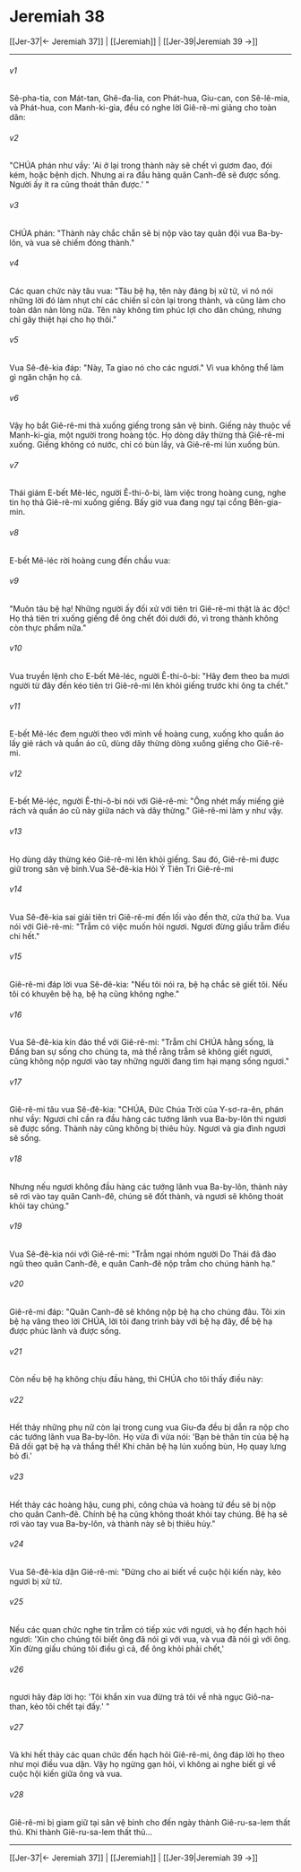 # Jeremiah 38

[[Jer-37|← Jeremiah 37]] | [[Jeremiah]] | [[Jer-39|Jeremiah 39 →]]
***



###### v1 
Sê-pha-tia, con Mát-tan, Ghê-đa-lia, con Phát-hua, Giu-can, con Sê-lê-mia, và Phát-hua, con Manh-ki-gia, đều có nghe lời Giê-rê-mi giảng cho toàn dân: 

###### v2 
"CHÚA phán như vầy: 'Ai ở lại trong thành này sẽ chết vì gươm đao, đói kém, hoặc bệnh dịch. Nhưng ai ra đầu hàng quân Canh-đê sẽ được sống. Người ấy ít ra cũng thoát thân được.' " 

###### v3 
CHÚA phán: "Thành này chắc chắn sẽ bị nộp vào tay quân đội vua Ba-by-lôn, và vua sẽ chiếm đóng thành." 

###### v4 
Các quan chức này tâu vua: "Tâu bệ hạ, tên này đáng bị xử tử, vì nó nói những lời đó làm nhụt chí các chiến sĩ còn lại trong thành, và cũng làm cho toàn dân nản lòng nữa. Tên này không tìm phúc lợi cho dân chúng, nhưng chỉ gây thiệt hại cho họ thôi." 

###### v5 
Vua Sê-đê-kia đáp: "Này, Ta giao nó cho các ngươi." Vì vua không thể làm gì ngăn chặn họ cả. 

###### v6 
Vậy họ bắt Giê-rê-mi thả xuống giếng trong sân vệ binh. Giếng này thuộc về Manh-ki-gia, một người trong hoàng tộc. Họ dòng dây thừng thả Giê-rê-mi xuống. Giếng không có nước, chỉ có bùn lầy, và Giê-rê-mi lún xuống bùn. 

###### v7 
Thái giám E-bết Mê-léc, người Ê-thi-ô-bi, làm việc trong hoàng cung, nghe tin họ thả Giê-rê-mi xuống giếng. Bấy giờ vua đang ngự tại cổng Bên-gia-min. 

###### v8 
E-bết Mê-léc rời hoàng cung đến chầu vua: 

###### v9 
"Muôn tâu bệ hạ! Những người ấy đối xử với tiên tri Giê-rê-mi thật là ác độc! Họ thả tiên tri xuống giếng để ông chết đói dưới đó, vì trong thành không còn thực phẩm nữa." 

###### v10 
Vua truyền lệnh cho E-bết Mê-léc, người Ê-thi-ô-bi: "Hãy đem theo ba mươi người từ đây đến kéo tiên tri Giê-rê-mi lên khỏi giếng trước khi ông ta chết." 

###### v11 
E-bết Mê-léc đem người theo với mình về hoàng cung, xuống kho quần áo lấy giẻ rách và quần áo cũ, dùng dây thừng dòng xuống giếng cho Giê-rê-mi. 

###### v12 
E-bết Mê-léc, người Ê-thi-ô-bi nói với Giê-rê-mi: "Ông nhét mấy miếng giẻ rách và quần áo cũ này giữa nách và dây thừng." Giê-rê-mi làm y như vậy. 

###### v13 
Họ dùng dây thừng kéo Giê-rê-mi lên khỏi giếng. Sau đó, Giê-rê-mi được giữ trong sân vệ binh.Vua Sê-đê-kia Hỏi Ý Tiên Tri Giê-rê-mi 

###### v14 
Vua Sê-đê-kia sai giải tiên tri Giê-rê-mi đến lối vào đền thờ, cửa thứ ba. Vua nói với Giê-rê-mi: "Trẫm có việc muốn hỏi ngươi. Ngươi đừng giấu trẫm điều chi hết." 

###### v15 
Giê-rê-mi đáp lời vua Sê-đê-kia: "Nếu tôi nói ra, bệ hạ chắc sẽ giết tôi. Nếu tôi có khuyên bệ hạ, bệ hạ cũng không nghe." 

###### v16 
Vua Sê-đê-kia kín đáo thề với Giê-rê-mi: "Trẫm chỉ CHÚA hằng sống, là Đấng ban sự sống cho chúng ta, mà thề rằng trẫm sẽ không giết ngươi, cũng không nộp ngươi vào tay những người đang tìm hại mạng sống ngươi." 

###### v17 
Giê-rê-mi tâu vua Sê-đê-kia: "CHÚA, Đức Chúa Trời của Y-sơ-ra-ên, phán như vầy: Ngươi chỉ cần ra đầu hàng các tướng lãnh vua Ba-by-lôn thì ngươi sẽ được sống. Thành này cũng không bị thiêu hủy. Ngươi và gia đình ngươi sẽ sống. 

###### v18 
Nhưng nếu ngươi không đầu hàng các tướng lãnh vua Ba-by-lôn, thành này sẽ rơi vào tay quân Canh-đê, chúng sẽ đốt thành, và ngươi sẽ không thoát khỏi tay chúng." 

###### v19 
Vua Sê-đê-kia nói với Giê-rê-mi: "Trẫm ngại nhóm người Do Thái đã đào ngũ theo quân Canh-đê, e quân Canh-đê nộp trẫm cho chúng hành hạ." 

###### v20 
Giê-rê-mi đáp: "Quân Canh-đê sẽ không nộp bệ hạ cho chúng đâu. Tôi xin bệ hạ vâng theo lời CHÚA, lời tôi đang trình bày với bệ hạ đây, để bệ hạ được phúc lành và được sống. 

###### v21 
Còn nếu bệ hạ không chịu đầu hàng, thì CHÚA cho tôi thấy điều này: 

###### v22 
Hết thảy những phụ nữ còn lại trong cung vua Giu-đa đều bị dẫn ra nộp cho các tướng lãnh vua Ba-by-lôn. Họ vừa đi vừa nói: 'Bạn bè thân tín của bệ hạ Đã dối gạt bệ hạ và thắng thế! Khi chân bệ hạ lún xuống bùn, Họ quay lưng bỏ đi.' 

###### v23 
Hết thảy các hoàng hậu, cung phi, công chúa và hoàng tử đều sẽ bị nộp cho quân Canh-đê. Chính bệ hạ cũng không thoát khỏi tay chúng. Bệ hạ sẽ rơi vào tay vua Ba-by-lôn, và thành này sẽ bị thiêu hủy." 

###### v24 
Vua Sê-đê-kia dặn Giê-rê-mi: "Đừng cho ai biết về cuộc hội kiến này, kẻo ngươi bị xử tử. 

###### v25 
Nếu các quan chức nghe tin trẫm có tiếp xúc với ngươi, và họ đến hạch hỏi ngươi: 'Xin cho chúng tôi biết ông đã nói gì với vua, và vua đã nói gì với ông. Xin đừng giấu chúng tôi điều gì cả, để ông khỏi phải chết,' 

###### v26 
ngươi hãy đáp lời họ: 'Tôi khẩn xin vua đừng trả tôi về nhà ngục Giô-na-than, kẻo tôi chết tại đấy.' " 

###### v27 
Và khi hết thảy các quan chức đến hạch hỏi Giê-rê-mi, ông đáp lời họ theo như mọi điều vua dặn. Vậy họ ngừng gạn hỏi, vì không ai nghe biết gì về cuộc hội kiến giữa ông và vua. 

###### v28 
Giê-rê-mi bị giam giữ tại sân vệ binh cho đến ngày thành Giê-ru-sa-lem thất thủ. Khi thành Giê-ru-sa-lem thất thủ…

***
[[Jer-37|← Jeremiah 37]] | [[Jeremiah]] | [[Jer-39|Jeremiah 39 →]]
